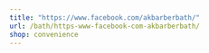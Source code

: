 ```yaml
---
title: "https://www.facebook.com/akbarberbath/"
url: /bath/https-www-facebook-com-akbarberbath/
shop: convenience
---
```

